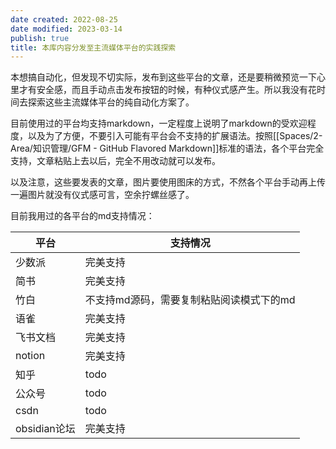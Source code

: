 ```yaml
---
date created: 2022-08-25
date modified: 2023-03-14
publish: true
title: 本库内容分发至主流媒体平台的实践探索
---
```

本想搞自动化，但发现不切实际，发布到这些平台的文章，还是要稍微预览一下心里才有安全感，而且手动点击发布按钮的时候，有种仪式感产生。所以我没有花时间去探索这些主流媒体平台的纯自动化方案了。

目前使用过的平台均支持markdown，一定程度上说明了markdown的受欢迎程度，以及为了方便，不要引入可能有平台会不支持的扩展语法。按照[[Spaces/2-Area/知识管理/GFM - GitHub Flavored Markdown]]标准的语法，各个平台完全支持，文章粘贴上去以后，完全不用改动就可以发布。

以及注意，这些要发表的文章，图片要使用图床的方式，不然各个平台手动再上传一遍图片就没有仪式感可言，空余拧螺丝感了。

目前我用过的各平台的md支持情况：

| 平台         | 支持情况                   |
| ---------- | ---------------------- |
| 少数派        | 完美支持                   |
| 简书         | 完美支持                   |
| 竹白         | 不支持md源码，需要复制粘贴阅读模式下的md |
| 语雀         | 完美支持                   |
| 飞书文档       | 完美支持                   |
| notion     | 完美支持                   |
| 知乎         | todo                   |
| 公众号        | todo                   |
| csdn       | todo                   |
| obsidian论坛 | 完美支持                   |
